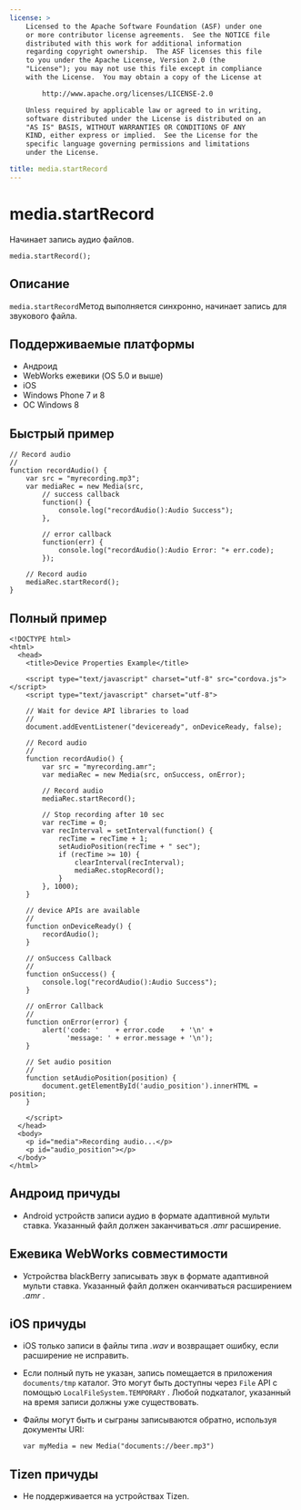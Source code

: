 ```yaml
---
license: >
    Licensed to the Apache Software Foundation (ASF) under one
    or more contributor license agreements.  See the NOTICE file
    distributed with this work for additional information
    regarding copyright ownership.  The ASF licenses this file
    to you under the Apache License, Version 2.0 (the
    "License"); you may not use this file except in compliance
    with the License.  You may obtain a copy of the License at

        http://www.apache.org/licenses/LICENSE-2.0

    Unless required by applicable law or agreed to in writing,
    software distributed under the License is distributed on an
    "AS IS" BASIS, WITHOUT WARRANTIES OR CONDITIONS OF ANY
    KIND, either express or implied.  See the License for the
    specific language governing permissions and limitations
    under the License.

title: media.startRecord
---
```


# media.startRecord

Начинает запись аудио файлов.

    media.startRecord();
    

## Описание

`media.startRecord`Метод выполняется синхронно, начинает запись для звукового файла.

## Поддерживаемые платформы

*   Андроид
*   WebWorks ежевики (OS 5.0 и выше)
*   iOS
*   Windows Phone 7 и 8
*   ОС Windows 8

## Быстрый пример

    // Record audio
    //
    function recordAudio() {
        var src = "myrecording.mp3";
        var mediaRec = new Media(src,
            // success callback
            function() {
                console.log("recordAudio():Audio Success");
            },
    
            // error callback
            function(err) {
                console.log("recordAudio():Audio Error: "+ err.code);
            });
    
        // Record audio
        mediaRec.startRecord();
    }
    

## Полный пример

    <!DOCTYPE html>
    <html>
      <head>
        <title>Device Properties Example</title>
    
        <script type="text/javascript" charset="utf-8" src="cordova.js"></script>
        <script type="text/javascript" charset="utf-8">
    
        // Wait for device API libraries to load
        //
        document.addEventListener("deviceready", onDeviceReady, false);
    
        // Record audio
        //
        function recordAudio() {
            var src = "myrecording.amr";
            var mediaRec = new Media(src, onSuccess, onError);
    
            // Record audio
            mediaRec.startRecord();
    
            // Stop recording after 10 sec
            var recTime = 0;
            var recInterval = setInterval(function() {
                recTime = recTime + 1;
                setAudioPosition(recTime + " sec");
                if (recTime >= 10) {
                    clearInterval(recInterval);
                    mediaRec.stopRecord();
                }
            }, 1000);
        }
    
        // device APIs are available
        //
        function onDeviceReady() {
            recordAudio();
        }
    
        // onSuccess Callback
        //
        function onSuccess() {
            console.log("recordAudio():Audio Success");
        }
    
        // onError Callback
        //
        function onError(error) {
            alert('code: '    + error.code    + '\n' +
                  'message: ' + error.message + '\n');
        }
    
        // Set audio position
        //
        function setAudioPosition(position) {
            document.getElementById('audio_position').innerHTML = position;
        }
    
        </script>
      </head>
      <body>
        <p id="media">Recording audio...</p>
        <p id="audio_position"></p>
      </body>
    </html>
    

## Андроид причуды

*   Android устройств записи аудио в формате адаптивной мульти ставка. Указанный файл должен заканчиваться *.amr* расширение.

## Ежевика WebWorks совместимости

*   Устройства blackBerry записывать звук в формате адаптивной мульти ставка. Указанный файл должен оканчиваться расширением *.amr* .

## iOS причуды

*   iOS только записи в файлы типа *.wav* и возвращает ошибку, если расширение не исправить.

*   Если полный путь не указан, запись помещается в приложения `documents/tmp` каталог. Это могут быть доступны через `File` API с помощью `LocalFileSystem.TEMPORARY` . Любой подкаталог, указанный на время записи должны уже существовать.

*   Файлы могут быть и сыграны записываются обратно, используя документы URI:
    
        var myMedia = new Media("documents://beer.mp3")
        

## Tizen причуды

*   Не поддерживается на устройствах Tizen.